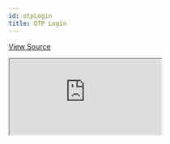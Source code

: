 ```yaml
---
id: otpLogin
title: OTP Login
---
```


[View Source](https://github.com/pankod/refine/tree/master/examples/authProvider/otpLogin)

<iframe src="https://codesandbox.io/embed/refine-otp-login-example-nl1qq?autoresize=1&fontsize=14&theme=dark&view=preview"
    style={{width: "100%", height:"80vh", border: "0px", borderRadius: "8px", overflow:"hidden"}}
    title="refine-otp-login-example"
    allow="accelerometer; ambient-light-sensor; camera; encrypted-media; geolocation; gyroscope; hid; microphone; midi; payment; usb; vr; xr-spatial-tracking"
    sandbox="allow-forms allow-modals allow-popups allow-presentation allow-same-origin allow-scripts"
></iframe>